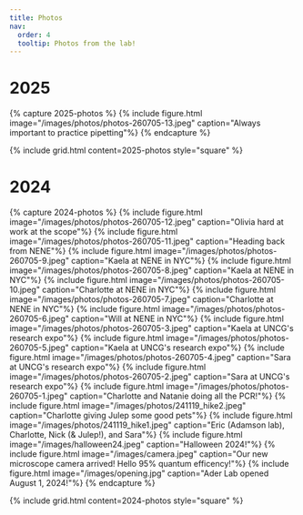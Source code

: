 ```yaml
---
title: Photos
nav:
  order: 4
  tooltip: Photos from the lab!
---
```

# 2025
{% capture 2025-photos %}
  {% include figure.html image="/images/photos/photos-260705-13.jpeg" caption="Always important to practice pipetting"%}
{% endcapture %}

{%
  include grid.html
  content=2025-photos
  style="square"
%}
# 2024
{% capture 2024-photos %}
  {% include figure.html image="/images/photos/photos-260705-12.jpeg" caption="Olivia hard at work at the scope"%}
  {% include figure.html image="/images/photos/photos-260705-11.jpeg" caption="Heading back from NENE"%}
  {% include figure.html image="/images/photos/photos-260705-9.jpeg" caption="Kaela at NENE in NYC"%}
  {% include figure.html image="/images/photos/photos-260705-8.jpeg" caption="Kaela at NENE in NYC"%}
  {% include figure.html image="/images/photos/photos-260705-10.jpeg" caption="Charlotte at NENE in NYC"%}
  {% include figure.html image="/images/photos/photos-260705-7.jpeg" caption="Charlotte at NENE in NYC"%}
  {% include figure.html image="/images/photos/photos-260705-6.jpeg" caption="Will at NENE in NYC"%}
  {% include figure.html image="/images/photos/photos-260705-3.jpeg" caption="Kaela at UNCG's research expo"%}
  {% include figure.html image="/images/photos/photos-260705-5.jpeg" caption="Kaela at UNCG's research expo"%}
  {% include figure.html image="/images/photos/photos-260705-4.jpeg" caption="Sara at UNCG's research expo"%}
  {% include figure.html image="/images/photos/photos-260705-2.jpeg" caption="Sara at UNCG's research expo"%}
  {% include figure.html image="/images/photos/photos-260705-1.jpeg" caption="Charlotte and Natanie doing all the PCR!"%}
  {% include figure.html image="/images/photos/241119_hike2.jpeg" caption="Charlotte giving Julep some good pets"%}
  {% include figure.html image="/images/photos/241119_hike1.jpeg" caption="Eric (Adamson lab), Charlotte, Nick (& Julep!), and Sara"%}
  {% include figure.html image="/images/halloween24.jpeg" caption="Halloween 2024!"%}
  {% include figure.html image="/images/camera.jpeg" caption="Our new microscope camera arrived! Hello 95% quantum efficency!"%}
  {% include figure.html image="/images/opening.jpg" caption="Ader Lab opened August 1, 2024!"%}
{% endcapture %}

{%
  include grid.html
  content=2024-photos
  style="square"
%}
